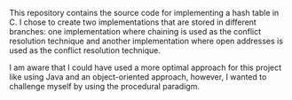 This repository contains the source code for implementing a hash table in C.  I chose to create two implementations that are stored in different branches: one implementation where chaining is used as the conflict resolution technique and another implementation where open addresses is used as the conflict resolution technique.

I am aware that I could have used a more optimal approach for this project like using Java and an object-oriented approach, however, I wanted to challenge myself by using the procedural paradigm.
